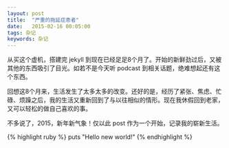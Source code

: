 ```yaml
---
layout: post
title:  "严重的拖延症患者"
date:   2015-02-16 00:05:00
tags: 杂记
keywords: 杂记
---
```


从买这个虚机，搭建完 jekyll 到现在已经足足8个月了。开始的新鲜劲过后，又被其他的东西吸引了目光。如若不是今天听 podcast 到相关话题，绝难想起还有这个东西。

回想这8个月来，生活发生了太多太多的改变。还好的是，经历了紧张、焦虑、忙碌、烦躁之后，我的生活又重新回到了与以往相似的情形。现在我休假回到老家，又可以轻松的做自己喜欢的事。

不多说了，2015，新年新气象！仅以此 post 作为一个开始，记录我的崭新生活。

{% highlight ruby %}
puts "Hello new world!"
{% endhighlight %}
